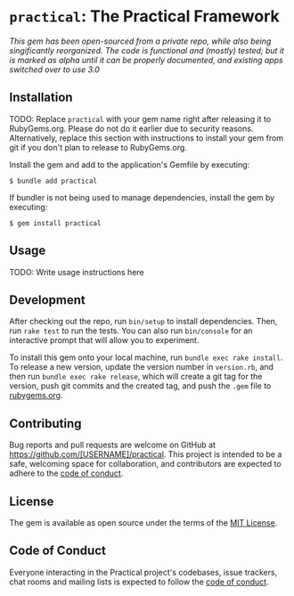 # `practical`: The Practical Framework

_This gem has been open-sourced from a private repo, while also being singificantly reorganized. The code is functional and (mostly) tested; but it is marked as alpha until it can be properly documented, and existing apps switched over to use 3.0_

## Installation

TODO: Replace `practical` with your gem name right after releasing it to RubyGems.org. Please do not do it earlier due to security reasons. Alternatively, replace this section with instructions to install your gem from git if you don't plan to release to RubyGems.org.

Install the gem and add to the application's Gemfile by executing:

    $ bundle add practical

If bundler is not being used to manage dependencies, install the gem by executing:

    $ gem install practical

## Usage

TODO: Write usage instructions here

## Development

After checking out the repo, run `bin/setup` to install dependencies. Then, run `rake test` to run the tests. You can also run `bin/console` for an interactive prompt that will allow you to experiment.

To install this gem onto your local machine, run `bundle exec rake install`. To release a new version, update the version number in `version.rb`, and then run `bundle exec rake release`, which will create a git tag for the version, push git commits and the created tag, and push the `.gem` file to [rubygems.org](https://rubygems.org).

## Contributing

Bug reports and pull requests are welcome on GitHub at https://github.com/[USERNAME]/practical. This project is intended to be a safe, welcoming space for collaboration, and contributors are expected to adhere to the [code of conduct](https://github.com/[USERNAME]/practical/blob/main/CODE_OF_CONDUCT.md).

## License

The gem is available as open source under the terms of the [MIT License](https://opensource.org/licenses/MIT).

## Code of Conduct

Everyone interacting in the Practical project's codebases, issue trackers, chat rooms and mailing lists is expected to follow the [code of conduct](https://github.com/[USERNAME]/practical/blob/main/CODE_OF_CONDUCT.md).
